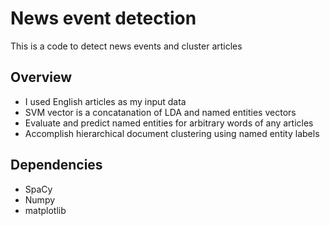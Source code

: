 # News event detection

This is a code to detect news events and cluster articles

## Overview

- I used English articles as my input data 
- SVM vector is a concatanation of LDA and named entities vectors
- Evaluate and predict named entities for arbitrary words of any articles
- Accomplish hierarchical document clustering using named entity labels

## Dependencies
- SpaCy
- Numpy
- matplotlib


